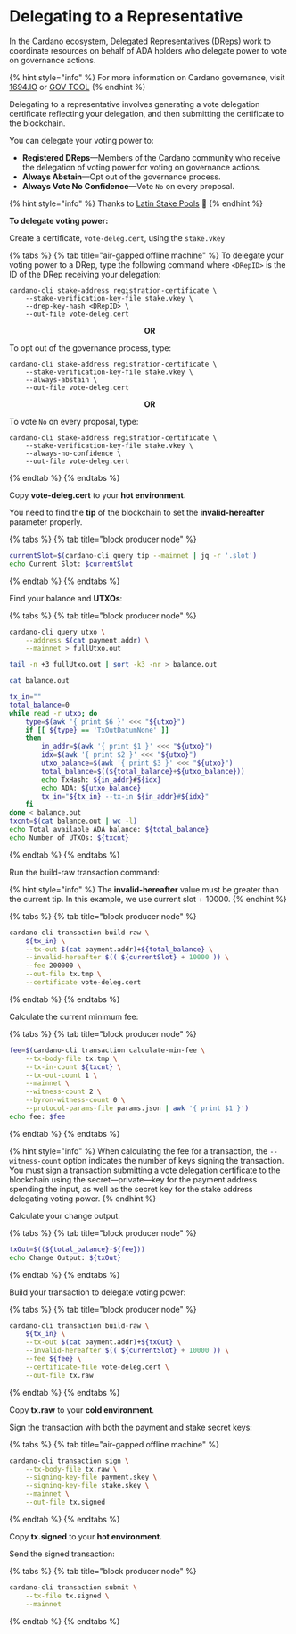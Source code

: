 # Delegating to a Representative

In the Cardano ecosystem, Delegated Representatives (DReps) work to coordinate resources on behalf of ADA holders who delegate power to vote on governance actions.

{% hint style="info" %}
For more information on Cardano governance, visit [1694.IO](https://www.1694.io/en) or [GOV TOOL](https://gov.tools/)
{% endhint %}

Delegating to a representative involves generating a vote delegation certificate reflecting your delegation, and then submitting the certificate to the blockchain.

You can delegate your voting power to:

* **Registered DReps**—Members of the Cardano community who receive the delegation of voting power for voting on governance actions.
* **Always Abstain**—Opt out of the governance process.
* **Always Vote No Confidence**—Vote `No` on every proposal.
<!-- Source: https://cardanospot.io/news/participating-in-cardano-governance-0 -->

{% hint style="info" %}
Thanks to [Latin Stake Pools](https://latinstakepools.com/) :clap:
{% endhint %}

**To delegate voting power:**

Create a certificate, `vote-deleg.cert`, using the `stake.vkey`

{% tabs %}
{% tab title="air-gapped offline machine" %}
To delegate your voting power to a DRep, type the following command where `<DRepID>` is the ID of the DRep receiving your delegation:

```
cardano-cli stake-address registration-certificate \
    --stake-verification-key-file stake.vkey \
    --drep-key-hash <DRepID> \
    --out-file vote-deleg.cert
```

<center><b>OR</b></center>

To opt out of the governance process, type:

```
cardano-cli stake-address registration-certificate \
    --stake-verification-key-file stake.vkey \
    --always-abstain \
    --out-file vote-deleg.cert
```

<center><b>OR</b></center>

To vote `No` on every proposal, type:

```
cardano-cli stake-address registration-certificate \
    --stake-verification-key-file stake.vkey \
    --always-no-confidence \
    --out-file vote-deleg.cert
```
{% endtab %}
{% endtabs %}

Copy **vote-deleg.cert** to your **hot environment.**

You need to find the **tip** of the blockchain to set the **invalid-hereafter** parameter properly.

{% tabs %}
{% tab title="block producer node" %}
```bash
currentSlot=$(cardano-cli query tip --mainnet | jq -r '.slot')
echo Current Slot: $currentSlot
```
{% endtab %}
{% endtabs %}

Find your balance and **UTXOs**:

{% tabs %}
{% tab title="block producer node" %}
```bash
cardano-cli query utxo \
    --address $(cat payment.addr) \
    --mainnet > fullUtxo.out

tail -n +3 fullUtxo.out | sort -k3 -nr > balance.out

cat balance.out

tx_in=""
total_balance=0
while read -r utxo; do
    type=$(awk '{ print $6 }' <<< "${utxo}")
    if [[ ${type} == 'TxOutDatumNone' ]]
    then
        in_addr=$(awk '{ print $1 }' <<< "${utxo}")
        idx=$(awk '{ print $2 }' <<< "${utxo}")
        utxo_balance=$(awk '{ print $3 }' <<< "${utxo}")
        total_balance=$((${total_balance}+${utxo_balance}))
        echo TxHash: ${in_addr}#${idx}
        echo ADA: ${utxo_balance}
        tx_in="${tx_in} --tx-in ${in_addr}#${idx}"
    fi
done < balance.out
txcnt=$(cat balance.out | wc -l)
echo Total available ADA balance: ${total_balance}
echo Number of UTXOs: ${txcnt}
```
{% endtab %}
{% endtabs %}

Run the build-raw transaction command:

{% hint style="info" %}
The **invalid-hereafter** value must be greater than the current tip. In this example, we use current slot + 10000.
{% endhint %}

{% tabs %}
{% tab title="block producer node" %}
```bash
cardano-cli transaction build-raw \
    ${tx_in} \
    --tx-out $(cat payment.addr)+${total_balance} \
    --invalid-hereafter $(( ${currentSlot} + 10000 )) \
    --fee 200000 \
    --out-file tx.tmp \
    --certificate vote-deleg.cert
```
{% endtab %}
{% endtabs %}

Calculate the current minimum fee:

{% tabs %}
{% tab title="block producer node" %}
```bash
fee=$(cardano-cli transaction calculate-min-fee \
    --tx-body-file tx.tmp \
    --tx-in-count ${txcnt} \
    --tx-out-count 1 \
    --mainnet \
    --witness-count 2 \
    --byron-witness-count 0 \
    --protocol-params-file params.json | awk '{ print $1 }')
echo fee: $fee
```
{% endtab %}
{% endtabs %}

{% hint style="info" %}
When calculating the fee for a transaction, the `--witness-count` option indicates the number of keys signing the transaction. You must sign a transaction submitting a vote delegation certificate to the blockchain using the secret—private—key for the payment address spending the input, as well as the secret key for the stake address delegating voting power.
{% endhint %}

Calculate your change output:

{% tabs %}
{% tab title="block producer node" %}
```bash
txOut=$((${total_balance}-${fee}))
echo Change Output: ${txOut}
```
{% endtab %}
{% endtabs %}

Build your transaction to delegate voting power:

{% tabs %}
{% tab title="block producer node" %}
```bash
cardano-cli transaction build-raw \
    ${tx_in} \
    --tx-out $(cat payment.addr)+${txOut} \
    --invalid-hereafter $(( ${currentSlot} + 10000 )) \
    --fee ${fee} \
    --certificate-file vote-deleg.cert \
    --out-file tx.raw
```
{% endtab %}
{% endtabs %}

Copy **tx.raw** to your **cold environment**.

Sign the transaction with both the payment and stake secret keys:

{% tabs %}
{% tab title="air-gapped offline machine" %}
```bash
cardano-cli transaction sign \
    --tx-body-file tx.raw \
    --signing-key-file payment.skey \
    --signing-key-file stake.skey \
    --mainnet \
    --out-file tx.signed
```
{% endtab %}
{% endtabs %}

Copy **tx.signed** to your **hot environment.**

Send the signed transaction:

{% tabs %}
{% tab title="block producer node" %}
```bash
cardano-cli transaction submit \
    --tx-file tx.signed \
    --mainnet
```
{% endtab %}
{% endtabs %}
